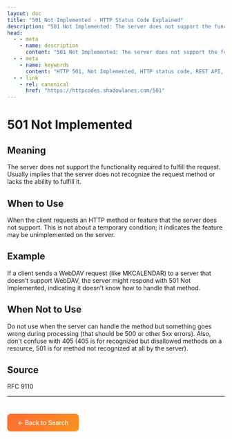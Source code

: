 ```yaml
---
layout: doc
title: "501 Not Implemented - HTTP Status Code Explained"
description: "501 Not Implemented: The server does not support the functionality required to fulfill the request. Usually implies that the server does not recognize the re..."
head:
  - - meta
    - name: description
      content: "501 Not Implemented: The server does not support the functionality required to fulfill the request. Usually implies that the server does not recognize the re..."
  - - meta
    - name: keywords
      content: "HTTP 501, Not Implemented, HTTP status code, REST API, web development"
  - - link
    - rel: canonical
      href: "https://httpcodes.shadowlanes.com/501"
---
```


# 501 Not Implemented

## Meaning

The server does not support the functionality required to fulfill the request. Usually implies that the server does not recognize the request method or lacks the ability to fulfill it.

## When to Use

When the client requests an HTTP method or feature that the server does not support. This is not about a temporary condition; it indicates the feature may be unimplemented on the server.

## Example

If a client sends a WebDAV request (like MKCALENDAR) to a server that doesn’t support WebDAV, the server might respond with 501 Not Implemented, indicating it doesn’t know how to handle that method.

## When Not to Use

Do not use when the server can handle the method but something goes wrong during processing (that should be 500 or other 5xx errors). Also, don't confuse with 405 (405 is for recognized but disallowed methods on a resource, 501 is for method not recognized at all by the server).

## Source

RFC 9110

---

<div style="margin-top: 40px;">
  <a href="/" style="display: inline-block; padding: 12px 24px; background: linear-gradient(135deg, #ff6b35, #f7931e); color: white; text-decoration: none; border-radius: 8px; font-weight: 500;">← Back to Search</a>
</div>
